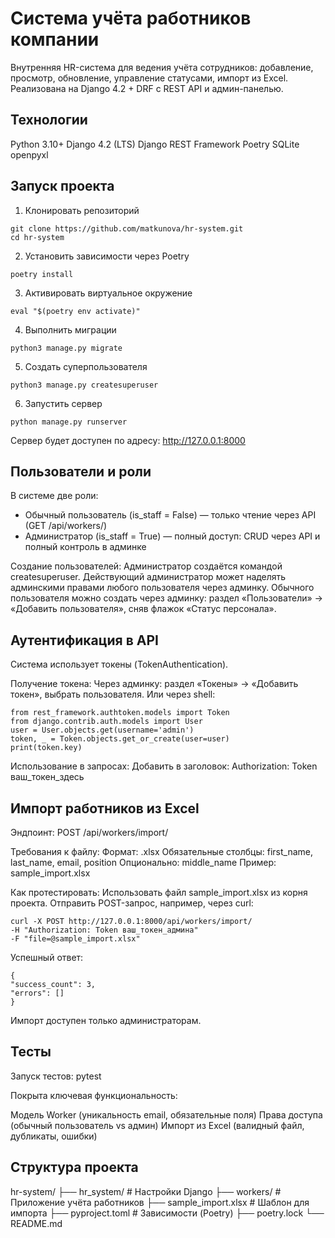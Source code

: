 # Система учёта работников компании

Внутренняя HR-система для ведения учёта сотрудников: добавление, просмотр, обновление, управление статусами, импорт из Excel.
Реализована на Django 4.2 + DRF с REST API и админ-панелью.

## Технологии

Python 3.10+
Django 4.2 (LTS)
Django REST Framework
Poetry
SQLite
openpyxl

## Запуск проекта

1. Клонировать репозиторий
```
git clone https://github.com/matkunova/hr-system.git
cd hr-system
```
2. Установить зависимости через Poetry
```
poetry install
```
3. Активировать виртуальное окружение
```
eval "$(poetry env activate)"
```
4. Выполнить миграции
```
python3 manage.py migrate
```
5. Создать суперпользователя
```
python3 manage.py createsuperuser
```
6. Запустить сервер
```
python manage.py runserver
```
Сервер будет доступен по адресу: http://127.0.0.1:8000

## Пользователи и роли

В системе две роли:
- Обычный пользователь (is_staff = False) — только чтение через API (GET /api/workers/)
- Администратор (is_staff = True) — полный доступ: CRUD через API и полный контроль в админке

Создание пользователей:
Администратор создаётся командой createsuperuser. Действующий администратор может наделять админскими правами любого пользователя через админку.
Обычного пользователя можно создать через админку: раздел «Пользователи» → «Добавить пользователя», сняв флажок «Статус персонала».

## Аутентификация в API
Система использует токены (TokenAuthentication).

Получение токена:
Через админку: раздел «Токены» → «Добавить токен», выбрать пользователя.
Или через shell:
```
from rest_framework.authtoken.models import Token
from django.contrib.auth.models import User
user = User.objects.get(username='admin')
token, _ = Token.objects.get_or_create(user=user)
print(token.key)
```
Использование в запросах:
Добавить в заголовок:
Authorization: Token ваш_токен_здесь

## Импорт работников из Excel

Эндпоинт:
POST /api/workers/import/

Требования к файлу:
Формат: .xlsx
Обязательные столбцы: first_name, last_name, email, position
Опционально: middle_name
Пример: sample_import.xlsx

Как протестировать:
Использовать файл sample_import.xlsx из корня проекта.
Отправить POST-запрос, например, через curl:
```
curl -X POST http://127.0.0.1:8000/api/workers/import/
-H "Authorization: Token ваш_токен_админа"
-F "file=@sample_import.xlsx"
```
Успешный ответ:
```
{
"success_count": 3,
"errors": []
}
```
Импорт доступен только администраторам.

## Тесты

Запуск тестов:
pytest

Покрыта ключевая функциональность:

Модель Worker (уникальность email, обязательные поля)
Права доступа (обычный пользователь vs админ)
Импорт из Excel (валидный файл, дубликаты, ошибки)

## Структура проекта
hr-system/
├── hr_system/ # Настройки Django
├── workers/ # Приложение учёта работников
├── sample_import.xlsx # Шаблон для импорта
├── pyproject.toml # Зависимости (Poetry)
├── poetry.lock
└── README.md

